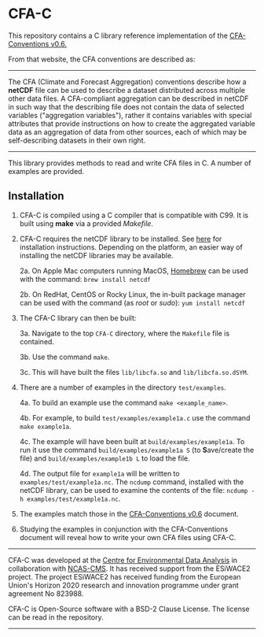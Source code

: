 CFA-C
=====

This repository contains a C library reference implementation of the
[CFA-Conventions v0.6.](https://github.com/NCAS-CMS/cfa-conventions/blob/master/source/cfa.md)

From that website, the CFA conventions are described as:

---

The CFA (Climate and Forecast Aggregation) conventions describe how a **netCDF** 
file can be used to describe a dataset distributed across multiple other data 
files. A CFA-compliant aggregation can be described in netCDF in such way that
the describing file does not contain the data of selected variables 
("aggregation variables"), rather it contains variables with special attributes 
that provide instructions on how to create the aggregated variable data as an 
aggregation of data from other sources, each of which may be self-describing 
datasets in their own right.

---

This library provides methods to read and write CFA files in C.  A number of 
examples are provided.

Installation
------------

1.  CFA-C is compiled using a C compiler that is compatible with C99.  It is built using **make** via a provided *Makefile*.

2.  CFA-C requires the netCDF library to be installed.  See [here](https://docs.unidata.ucar.edu/netcdf-c/current/winbin.html) for installation instructions.  Depending on the platform, an easier way of installing the netCDF libraries may be available.

    2a.  On Apple Mac computers running MacOS, [Homebrew](https://brew.sh) can be used with the command: `brew install netcdf`

    2b.  On RedHat, CentOS or Rocky Linux, the in-built package manager can be used with the command (as *root* or *sudo*): `yum install netcdf`

3.  The CFA-C library can then be built:

    3a.  Navigate to the top `CFA-C` directory, where the `Makefile` file is contained.

    3b.  Use the command `make`.

    3c.  This will have built the files `lib/libcfa.so` and `lib/libcfa.so.dSYM`.

4.  There are a number of examples in the directory `test/examples`.  

    4a.  To build an example use the command `make <example_name>`.

    4b.  For example, to build `test/examples/example1a.c` use the command `make example1a`.

    4c.  The example will have been built at `build/examples/example1a`.  To run it use the command `build/examples/example1a S` (to **S**ave/create the file) and
    `build/examples/example1b L` to load the file.

    4d.  The output file for `example1a` will be written to `examples/test/example1a.nc`.  The `ncdump` command, installed with the netCDF library, can be used to examine the contents of the file: `ncdump -h examples/test/example1a.nc`.

5.  The examples match those in the [CFA-Conventions v0.6](https://github.com/NCAS-CMS/cfa-conventions/blob/master/source/cfa.md) document.

6.  Studying the examples in conjunction with the CFA-Conventions document will reveal how to write your own CFA files using CFA-C.

---

CFA-C was developed at the [Centre for Environmental Data Analysis](https://www.ceda.ac.uk) in collaboration with [NCAS-CMS](https://cms.ncas.ac.uk).
It has received support from the ESiWACE2 project. The project ESiWACE2 has received 
funding from the European Union's Horizon 2020 research and innovation programme
under grant agreement No 823988. 

CFA-C is Open-Source software with a BSD-2 Clause License.  The license can be
read in the repository.

--- 